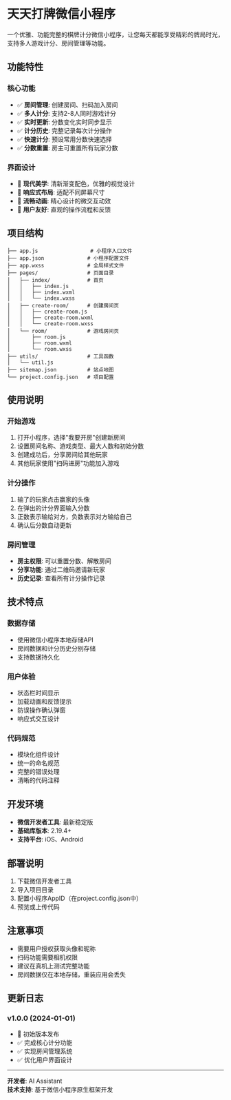 # 天天打牌微信小程序

一个优雅、功能完整的棋牌计分微信小程序，让您每天都能享受精彩的牌局时光，支持多人游戏计分、房间管理等功能。

## 功能特性

### 核心功能
- ✅ **房间管理**: 创建房间、扫码加入房间
- ✅ **多人计分**: 支持2-8人同时游戏计分
- ✅ **实时更新**: 分数变化实时同步显示
- ✅ **计分历史**: 完整记录每次计分操作
- ✅ **快速计分**: 预设常用分数快速选择
- ✅ **分数重置**: 房主可重置所有玩家分数

### 界面设计
- 🎨 **现代美学**: 清新渐变配色，优雅的视觉设计
- 📱 **响应式布局**: 适配不同屏幕尺寸
- 🔄 **流畅动画**: 精心设计的微交互动效
- 🎯 **用户友好**: 直观的操作流程和反馈

## 项目结构

```
├── app.js                 # 小程序入口文件
├── app.json              # 小程序配置文件
├── app.wxss              # 全局样式文件
├── pages/                # 页面目录
│   ├── index/            # 首页
│   │   ├── index.js
│   │   ├── index.wxml
│   │   └── index.wxss
│   ├── create-room/      # 创建房间页
│   │   ├── create-room.js
│   │   ├── create-room.wxml
│   │   └── create-room.wxss
│   └── room/             # 游戏房间页
│       ├── room.js
│       ├── room.wxml
│       └── room.wxss
├── utils/                # 工具函数
│   └── util.js
├── sitemap.json          # 站点地图
└── project.config.json   # 项目配置
```

## 使用说明

### 开始游戏
1. 打开小程序，选择"我要开房"创建新房间
2. 设置房间名称、游戏类型、最大人数和初始分数
3. 创建成功后，分享房间给其他玩家
4. 其他玩家使用"扫码进房"功能加入游戏

### 计分操作
1. 输了的玩家点击赢家的头像
2. 在弹出的计分界面输入分数
3. 正数表示输给对方，负数表示对方输给自己
4. 确认后分数自动更新

### 房间管理
- **房主权限**: 可以重置分数、解散房间
- **分享功能**: 通过二维码邀请新玩家
- **历史记录**: 查看所有计分操作记录

## 技术特点

### 数据存储
- 使用微信小程序本地存储API
- 房间数据和计分历史分别存储
- 支持数据持久化

### 用户体验
- 状态栏时间显示
- 加载动画和反馈提示
- 防误操作确认弹窗
- 响应式交互设计

### 代码规范
- 模块化组件设计
- 统一的命名规范
- 完整的错误处理
- 清晰的代码注释

## 开发环境

- **微信开发者工具**: 最新稳定版
- **基础库版本**: 2.19.4+
- **支持平台**: iOS、Android

## 部署说明

1. 下载微信开发者工具
2. 导入项目目录
3. 配置小程序AppID（在project.config.json中）
4. 预览或上传代码

## 注意事项

- 需要用户授权获取头像和昵称
- 扫码功能需要相机权限
- 建议在真机上测试完整功能
- 房间数据仅在本地存储，重装应用会丢失

## 更新日志

### v1.0.0 (2024-01-01)
- 🎉 初始版本发布
- ✅ 完成核心计分功能
- ✅ 实现房间管理系统
- ✅ 优化用户界面设计

---

**开发者**: AI Assistant  
**技术支持**: 基于微信小程序原生框架开发